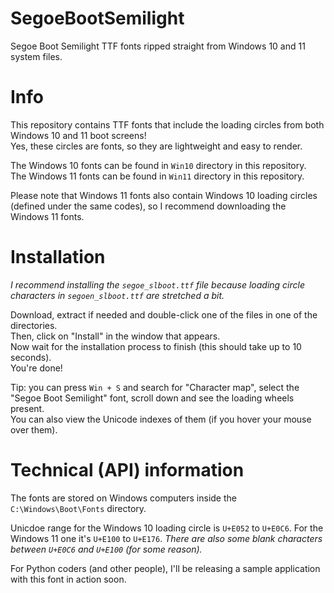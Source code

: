 # SegoeBootSemilight
Segoe Boot Semilight TTF fonts ripped straight from Windows 10 and 11 system files.

# Info
This repository contains TTF fonts that include the loading circles from both Windows 10 and 11 boot screens!\
Yes, these circles are fonts, so they are lightweight and easy to render.

The Windows 10 fonts can be found in `Win10` directory in this repository.\
The Windows 11 fonts can be found in `Win11` directory in this repository.

Please note that Windows 11 fonts also contain Windows 10 loading circles (defined under the same codes), so I recommend downloading the Windows 11 fonts.

# Installation
*I recommend installing the `segoe_slboot.ttf` file because loading circle characters in `segoen_slboot.ttf` are stretched a bit.*

Download, extract if needed and double-click one of the files in one of the directories.\
Then, click on "Install" in the window that appears.\
Now wait for the installation process to finish (this should take up to 10 seconds).\
You're done!

Tip: you can press `Win + S` and search for "Character map", select the "Segoe Boot Semilight" font, scroll down and see the loading wheels present.\
You can also view the Unicode indexes of them (if you hover your mouse over them).

# Technical (API) information
The fonts are stored on Windows computers inside the `C:\Windows\Boot\Fonts` directory.

Unicdoe range for the Windows 10 loading circle is `U+E052` to `U+E0C6`.
For the Windows 11 one it's `U+E100` to `U+E176`.
*There are also some blank characters between `U+E0C6` and `U+E100` (for some reason).*

For Python coders (and other people), I'll be releasing a sample application with this font in action soon.
